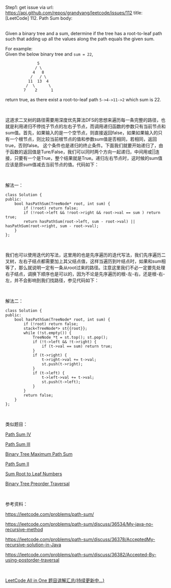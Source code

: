 Step1: get issue via url: https://api.github.com/repos/grandyang/leetcode/issues/112 
 title:[LeetCode] 112. Path Sum 
 body:  
  

Given a binary tree and a sum, determine if the tree has a root-to-leaf path such that adding up all the values along the path equals the given sum.

For example:  
Given the below binary tree and `sum = 22`,
    
    
                  5
                 / \
                4   8
               /   / \
              11  13  4
             /  \      \
            7    2      1
    

return true, as there exist a root-to-leaf path `5->4->11->2` which sum is 22.

 

这道求二叉树的路径需要用深度优先算法DFS的思想来遍历每一条完整的路径，也就是利用递归不停找子节点的左右子节点，而调用递归函数的参数只有当前节点和sum值。首先，如果输入的是一个空节点，则直接返回false，如果如果输入的只有一个根节点，则比较当前根节点的值和参数sum值是否相同，若相同，返回true，否则false。 这个条件也是递归的终止条件。下面我们就要开始递归了，由于函数的返回值是Ture/False，我们可以同时两个方向一起递归，中间用或||连接，只要有一个是True，整个结果就是True。递归左右节点时，这时候的sum值应该是原sum值减去当前节点的值。代码如下：

 

解法一：
    
    
    class Solution {
    public:
        bool hasPathSum(TreeNode* root, int sum) {
            if (!root) return false;
            if (!root->left && !root->right && root->val == sum ) return true;
            return hasPathSum(root->left, sum - root->val) || hasPathSum(root->right, sum - root->val);
        }
    };

 

我们也可以使用迭代的写法，这里用的也是先序遍历的迭代写法，我们先序遍历二叉树，左右子结点都需要加上其父结点值，这样当遍历到叶结点时，如果和sum相等了，那么就说明一定有一条从root过来的路径。注意这里我们不必一定要先处理右子结点，调换下顺序也是可以的，因为不论是先序遍历的根-左-右，还是根-右-左，并不会影响到我们找路径，参见代码如下：

 

解法二：
    
    
    class Solution {
    public:
        bool hasPathSum(TreeNode* root, int sum) {
            if (!root) return false;
            stack<TreeNode*> st{{root}};
            while (!st.empty()) {
                TreeNode *t = st.top(); st.pop();
                if (!t->left && !t->right) {
                    if (t->val == sum) return true;
                }
                if (t->right) {
                    t->right->val += t->val;
                    st.push(t->right);
                }
                if (t->left) {
                    t->left->val += t->val;
                    st.push(t->left);
                }
            }
            return false;
        }
    };

 

类似题目：

[Path Sum IV](http://www.cnblogs.com/grandyang/p/7570954.html) 

[Path Sum III](http://www.cnblogs.com/grandyang/p/6007336.html)  

[Binary Tree Maximum Path Sum](http://www.cnblogs.com/grandyang/p/4280120.html)

[Path Sum II](http://www.cnblogs.com/grandyang/p/4042156.html)

[Sum Root to Leaf Numbers](http://www.cnblogs.com/grandyang/p/4273700.html)

[Binary Tree Preorder Traversal](http://www.cnblogs.com/grandyang/p/4146981.html)

 

参考资料：

<https://leetcode.com/problems/path-sum/>

<https://leetcode.com/problems/path-sum/discuss/36534/My-java-no-recursive-method>

<https://leetcode.com/problems/path-sum/discuss/36378/AcceptedMy-recursive-solution-in-Java>

<https://leetcode.com/problems/path-sum/discuss/36382/Accepted-By-using-postorder-traversal>

 

[LeetCode All in One 题目讲解汇总(持续更新中...)](http://www.cnblogs.com/grandyang/p/4606334.html)
